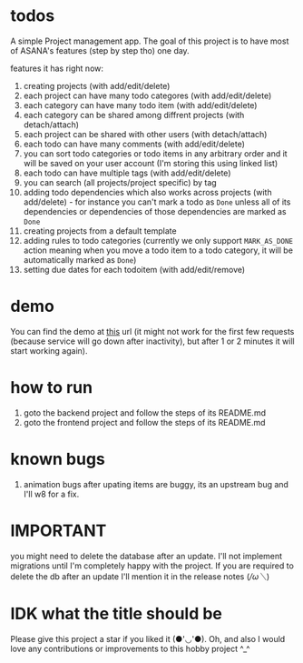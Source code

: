 # todos

A simple Project management app. The goal of this project is to have most of ASANA's features (step by step tho)
one day.

features it has right now:

1. creating projects (with add/edit/delete)
2. each project can have many todo categores (with add/edit/delete)
3. each category can have many todo item (with add/edit/delete)
4. each category can be shared among diffrent projects (with detach/attach)
5. each project can be shared with other users (with detach/attach)
6. each todo can have many comments (with add/edit/delete)
7. you can sort todo categories or todo items in any arbitrary order and it will be saved on your user account (I'm storing this using linked list)
8. each todo can have multiple tags (with add/edit/delete)
9. you can search (all projects/project specific) by tag
10. adding todo dependencies which also works across projects (with add/delete) - for instance you can't mark a todo as `Done` unless all of its dependencies or dependencies of those dependencies are marked as `Done`
11. creating projects from a default template
12. adding rules to todo categories (currently we only support `MARK_AS_DONE` action meaning when you move a todo item to a todo category, it will be automatically marked as `Done`)
13. setting due dates for each todoitem (with add/edit/remove)

# demo

You can find the demo at [this](https://todos-fohoov.vercel.app/) url (it might not work for the first few requests (because service will go down after inactivity), but after 1 or 2 minutes it will start working again).

# how to run

1. goto the backend project and follow the steps of its README.md
2. goto the frontend project and follow the steps of its README.md

# known bugs

1. animation bugs after upating items are buggy, its an upstream bug and I'll w8 for a fix.

# IMPORTANT

you might need to delete the database after an update. I'll not implement migrations until I'm completely happy with the project. If you are required to delete the db after an update I'll mention it in the release notes (_/ω＼_)

# IDK what the title should be

Please give this project a star if you liked it (●'◡'●). Oh, and also I would love any contributions or improvements to this hobby project ^\_^
